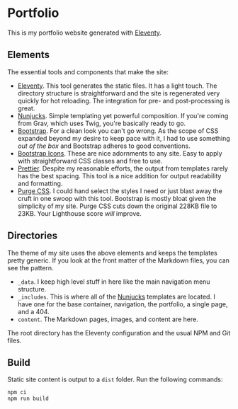 # Portfolio

This is my portfolio website generated with [Eleventy](https://github.com/11ty/eleventy/).

## Elements
The essential tools and components that make the site:

  - [Eleventy](https://github.com/11ty/eleventy/). This tool generates the static files. It has a light touch. The directory structure is straightforward and the site is regenerated very quickly for hot reloading. The integration for pre- and post-processing is great.
  - [Nunjucks](https://github.com/mozilla/nunjucks). Simple templating yet powerful composition. If you're coming from Grav, which uses Twig, you're basically ready to go.
  - [Bootstrap](https://github.com/twbs/bootstrap). For a clean look you can't go wrong. As the scope of CSS expanded beyond my desire to keep pace with it, I had to use something _out of the box_ and Bootstrap adheres to good conventions.
  - [Bootstrap Icons](https://github.com/twbs/icons). These are nice adornments to any site. Easy to apply with straightforward CSS classes and free to use.
  - [Prettier](https://github.com/prettier/prettier). Despite my reasonable efforts, the output from templates rarely has the best spacing. This tool is a nice addition for output readability and formatting.
  - [Purge CSS](https://github.com/FullHuman/purgecss). I could hand select the styles I need or just blast away the cruft in one swoop with this tool. Bootstrap is mostly bloat given the simplicity of my site. Purge CSS cuts down the original 228KB file to 23KB. Your Lighthouse score _will_ improve.

## Directories
The theme of my site uses the above elements and keeps the templates pretty generic. If you look at the front matter of the Markdown files, you can see the pattern.

 - `_data`. I keep high level stuff in here like the main navigation menu structure.
 - `_includes`. This is where all of the [Nunjucks](https://github.com/mozilla/nunjucks) templates are located. I have one for the base container, navigation, the portfolio, a single page, and a 404.
 - `content`. The Markdown pages, images, and content are here.

The root directory has the Eleventy configuration and the usual NPM and Git files. 

## Build
Static site content is output to a `dist` folder. Run the following commands:

```shell
npm ci
npm run build
```
